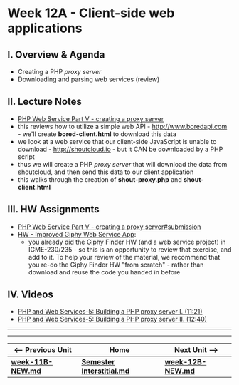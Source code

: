 # Week 12A - Client-side web applications

## I. Overview & Agenda
 - Creating a PHP *proxy server*
 - Downloading and parsing web services (review)

## II. Lecture Notes
 - [PHP Web Service Part V - creating a proxy server](https://github.com/tonethar/IGME-330-Master/blob/master/notes/HW-php-web-service-5.md)
  - this reviews how to utilize a simple web API - http://www.boredapi.com - we'll create **bored-client.html** to download this data
  - we look at a web service that our client-side JavaScript is unable to download - http://shoutcloud.io - but it CAN be downloaded by a PHP script
  - thus we will create a PHP *proxy server* that will download the data from shoutcloud, and then send this data to our client application
  - this walks through the creation of **shout-proxy.php** and **shout-client.html**

## III. HW Assignments

 - [PHP Web Service Part V - creating a proxy server#submission](https://github.com/tonethar/IGME-330-Master/blob/master/notes/HW-php-web-service-5.md#submission)
 - [HW - Improved Giphy Web Service App](https://github.com/tonethar/IGME-330-Master/blob/master/notes/HW-improved-gif-finder.md):
   - you already did the Giphy Finder HW (and a web service project) in IGME-230/235 - so this is an opportunity to review that exercise, and add to it. To help your review of the material, we recommend that you re-do the Giphy Finder HW "from scratch" - rather than download and reuse the code you handed in before

## IV. Videos

- [PHP and Web Services-5: Building a PHP proxy server I. (11:21)](https://video.rit.edu/Watch/php-proxy-server-1)
- [PHP and Web Services-5: Building a PHP proxy server II. (12:40)](https://video.rit.edu/Watch/php-proxy-server-2)

<hr><hr>

| <-- Previous Unit | Home | Next Unit -->
| --- | --- | --- 
| [**week-11B-NEW.md**](week-11B-NEW.md)    |  [**Semester Interstitial.md**](interstitial.md) | [**week-12B-NEW.md**](week-12B-NEW.md)
